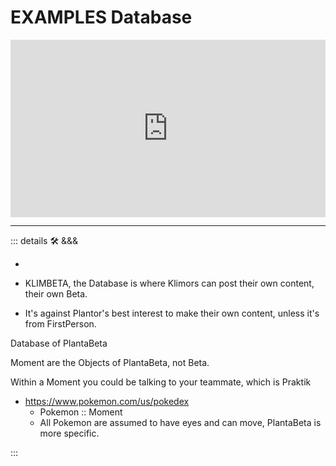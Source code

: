 # EXAMPLES Database

<iframe class='youtube' src="https://www.youtube.com/embed/79brVFCsJf4" title="2024 05 05 01 GH010209" frameborder="0" allow="accelerometer; autoplay; clipboard-write; encrypted-media; gyroscope; picture-in-picture; web-share" referrerpolicy="strict-origin-when-cross-origin" allowfullscreen></iframe>

<style>

.youtube {
  aspect-ratio: 16 / 9;
  width: 100%;
}

</style>

---

<!-- =================================================== -->
<!-- =================================================== -->
<!-- =================================================== -->
<!-- =================================================== -->
<!-- =================================================== -->
::: details 🛠 &&&

-

- KLIMBETA, the Database is where Klimors can post their own content, their own Beta.

- It's against Plantor's best interest to make their own content, unless it's from FirstPerson.

Database of PlantaBeta

Moment are the Objects of PlantaBeta, not Beta.

Within a Moment you could be talking to your teammate, which is Praktik

- <https://www.pokemon.com/us/pokedex>
    - Pokemon :: Moment
    - All Pokemon are assumed to have eyes and can move, PlantaBeta is more specific.

:::
